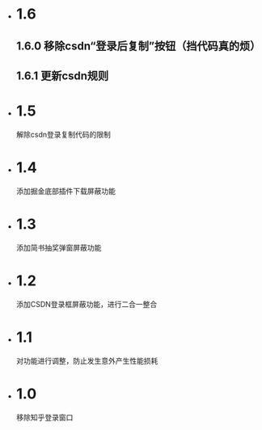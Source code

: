 - # 1.6
  ## 1.6.0 移除csdn“登录后复制”按钮（挡代码真的烦）
  ## 1.6.1 更新csdn规则
- # 1.5
  解除csdn登录复制代码的限制
- # 1.4
  添加掘金底部插件下载屏蔽功能
- # 1.3
  添加简书抽奖弹窗屏蔽功能
- # 1.2
  添加CSDN登录框屏蔽功能，进行二合一整合
- # 1.1
  对功能进行调整，防止发生意外产生性能损耗
- # 1.0
  移除知乎登录窗口

